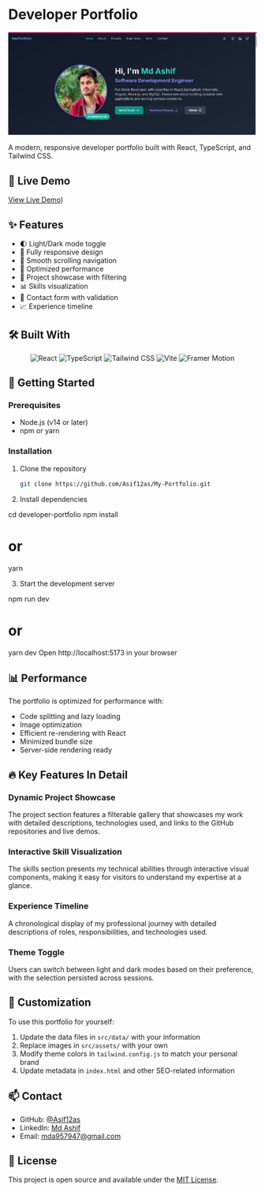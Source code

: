 # Developer Portfolio

![Portfolio Home Preview](prtfoliohme.JPG)

A modern, responsive developer portfolio built with React, TypeScript, and Tailwind CSS.

## 🌟 Live Demo

[View Live Demo](https://my-portfolio-md-ashifs-projects.vercel.app/))

## ✨ Features

- 🌓 Light/Dark mode toggle
- 📱 Fully responsive design
- 🎯 Smooth scrolling navigation
- 🚀 Optimized performance
- 💼 Project showcase with filtering
- 📊 Skills visualization
- 📝 Contact form with validation
- 📈 Experience timeline

## 🛠️ Built With

<p align="center">
  <img src="https://img.shields.io/badge/React-20232A?style=for-the-badge&logo=react&logoColor=61DAFB" alt="React" />
  <img src="https://img.shields.io/badge/TypeScript-007ACC?style=for-the-badge&logo=typescript&logoColor=white" alt="TypeScript" />
  <img src="https://img.shields.io/badge/Tailwind_CSS-38B2AC?style=for-the-badge&logo=tailwind-css&logoColor=white" alt="Tailwind CSS" />
  <img src="https://img.shields.io/badge/Vite-B73BFE?style=for-the-badge&logo=vite&logoColor=FFD62E" alt="Vite" />
  <img src="https://img.shields.io/badge/Framer-black?style=for-the-badge&logo=framer&logoColor=blue" alt="Framer Motion" />
</p>



## 🚀 Getting Started

### Prerequisites

- Node.js (v14 or later)
- npm or yarn

### Installation

1. Clone the repository
   ```bash
   git clone https://github.com/Asif12as/My-Portfolio.git


2.  Install dependencies

cd developer-portfolio
npm install
# or
yarn

3.  Start the development server

npm run dev
# or
yarn dev
Open http://localhost:5173 in your browser

## 📊 Performance

The portfolio is optimized for performance with:

- Code splitting and lazy loading
- Image optimization
- Efficient re-rendering with React
- Minimized bundle size
- Server-side rendering ready

## 🔥 Key Features In Detail

### Dynamic Project Showcase

The project section features a filterable gallery that showcases my work with detailed descriptions, technologies used, and links to the GitHub repositories and live demos.

### Interactive Skill Visualization

The skills section presents my technical abilities through interactive visual components, making it easy for visitors to understand my expertise at a glance.

### Experience Timeline

A chronological display of my professional journey with detailed descriptions of roles, responsibilities, and technologies used.

### Theme Toggle

Users can switch between light and dark modes based on their preference, with the selection persisted across sessions.

## 🔧 Customization

To use this portfolio for yourself:

1. Update the data files in `src/data/` with your information
2. Replace images in `src/assets/` with your own
3. Modify theme colors in `tailwind.config.js` to match your personal brand
4. Update metadata in `index.html` and other SEO-related information

## 📫 Contact

- GitHub: [@Asif12as](https://github.com/Asif12as)
- LinkedIn: [Md Ashif](https://www.linkedin.com/in/ashif-49039b207/)
- Email: mda957947@gmail.com

## 📄 License

This project is open source and available under the [MIT License](LICENSE).
